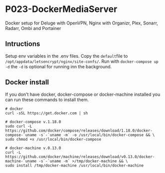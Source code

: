 # P023-DockerMediaServer
Docker setup for Deluge with OpenVPN, Nginx with Organizr, Plex, Sonarr, Radarr, Ombi and Portainer


## Intructions
Setup env variables in the .env files.
Copy the `default`file to `/opt/appdata/letsencrypt/nginx/site-confs/`.
Run with `docker-compose up -d` the `-d` is optional for running inn the background.


## Docker install
If you don't have docker, docker-compose or docker-machine installed you can run these commands to install them.
```
# docker
curl -sSL https://get.docker.com | sh

# docker-compose v.1.18.0
sudo curl -L https://github.com/docker/compose/releases/download/1.18.0/docker-compose-`uname -s`-`uname -m` -o /usr/local/bin/docker-compose && \
sudo chmod +x /usr/local/bin/docker-compose

# docker-machine v.0.13.0
curl -L https://github.com/docker/machine/releases/download/v0.13.0/docker-machine-`uname -s`-`uname -m` >/tmp/docker-machine && \
sudo install /tmp/docker-machine /usr/local/bin/docker-machine
```

